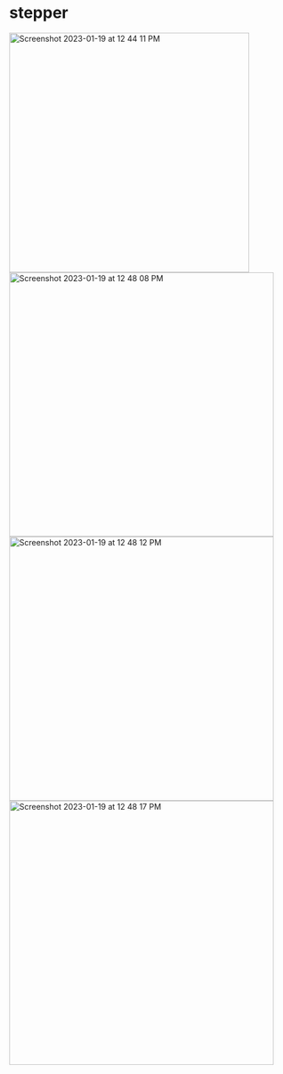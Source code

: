 # stepper
<img width="431" alt="Screenshot 2023-01-19 at 12 44 11 PM" src="https://user-images.githubusercontent.com/121867955/213437635-c7101b25-6bf7-498d-91e4-7ded932b3ab2.png">
<img width="475" alt="Screenshot 2023-01-19 at 12 48 08 PM" src="https://user-images.githubusercontent.com/121867955/213437650-4e5621a4-5581-49fe-9950-532bcaf8155b.png">
<img width="475" alt="Screenshot 2023-01-19 at 12 48 12 PM" src="https://user-images.githubusercontent.com/121867955/213437672-54a06f9d-041c-4694-a8f3-f6b293f33dbf.png">
<img width="475" alt="Screenshot 2023-01-19 at 12 48 17 PM" src="https://user-images.githubusercontent.com/121867955/213437695-1946b9af-22c6-4539-af00-a60d2c1a6de0.png">
